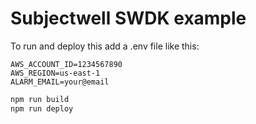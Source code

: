 # Subjectwell SWDK example

To run and deploy this add a .env file like this:

```text
AWS_ACCOUNT_ID=1234567890
AWS_REGION=us-east-1
ALARM_EMAIL=your@email
```

```bash
npm run build
npm run deploy
```
